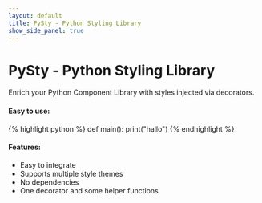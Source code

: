 ```yaml
---
layout: default
title: PySty - Python Styling Library
show_side_panel: true
---
```

# PySty - Python Styling Library
Enrich your Python Component Library with styles injected via decorators.

#### Easy to use:
{% highlight python %}
def main():
    print("hallo")
{% endhighlight %}

#### Features:
- Easy to integrate
- Supports multiple style themes
- No dependencies
- One decorator and some helper functions
